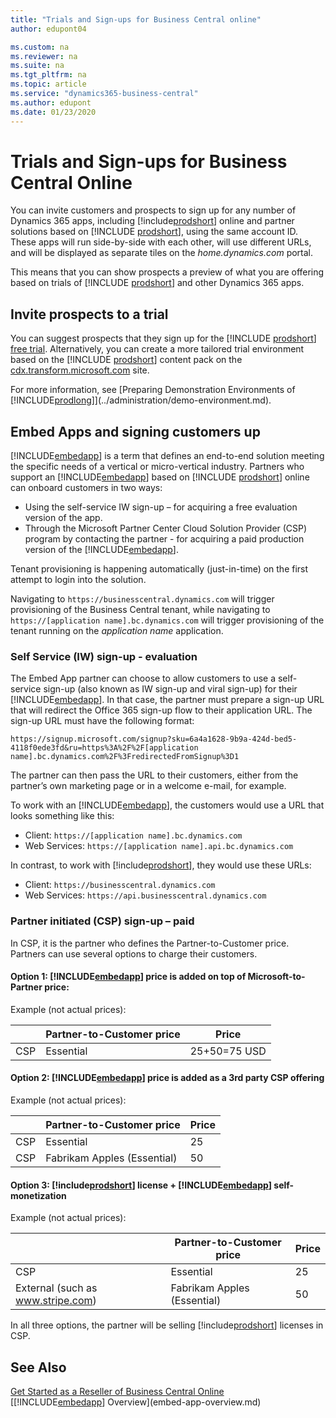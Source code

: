 ```yaml
---
title: "Trials and Sign-ups for Business Central online"
author: edupont04

ms.custom: na
ms.reviewer: na
ms.suite: na
ms.tgt_pltfrm: na
ms.topic: article
ms.service: "dynamics365-business-central"
ms.author: edupont
ms.date: 01/23/2020
---
```


# Trials and Sign-ups for Business Central Online

You can invite customers and prospects to sign up for any number of Dynamics 365 apps, including [!include[prodshort](../developer/includes/prodshort.md)] online and partner solutions based on [!INCLUDE [prodshort](../developer/includes/prodshort.md)], using the same account ID. These apps will run side-by-side with each other, will use different URLs, and will be displayed as separate tiles on the *home.dynamics.com* portal.  

This means that you can show prospects a preview of what you are offering based on trials of [!INCLUDE [prodshort](../developer/includes/prodshort.md)] and other Dynamics 365 apps.  

## Invite prospects to a trial

You can suggest prospects that they sign up for the [!INCLUDE [prodshort](../developer/includes/prodshort.md)] [free trial](/dynamics365/business-central/across-preview). Alternatively, you can create a more tailored trial environment based on the [!INCLUDE [prodshort](../developer/includes/prodshort.md)] content pack on the [cdx.transform.microsoft.com](https://cdx.transform.microsoft.com/) site.  

For more information, see [Preparing Demonstration Environments of [!INCLUDE[prodlong](../developer/includes/prodlong.md)]](../administration/demo-environment.md).  

## Embed Apps and signing customers up

[!INCLUDE[embedapp](../developer/includes/embedapp.md)] is a term that defines an end-to-end solution meeting the specific needs of a vertical or micro-vertical industry. Partners who support an [!INCLUDE[embedapp](../developer/includes/embedapp.md)] based on [!INCLUDE [prodshort](../developer/includes/prodshort.md)] online can onboard customers in two ways:

- Using the self-service IW sign-up – for acquiring a free evaluation version of the app.  
- Through the Microsoft Partner Center Cloud Solution Provider (CSP) program by contacting the partner - for acquiring a paid production version of the [!INCLUDE[embedapp](../developer/includes/embedapp.md)].

Tenant provisioning is happening automatically (just-in-time) on the first attempt to login into the solution.

Navigating to `https://businesscentral.dynamics.com` will trigger provisioning of the Business Central tenant, while navigating to `https://[application name].bc.dynamics.com` will trigger provisioning of the tenant running on the *application name* application.  

### Self Service (IW) sign-up - evaluation

The Embed App partner can choose to allow customers to use a self-service sign-up (also known as IW sign-up and viral sign-up) for their [!INCLUDE[embedapp](../developer/includes/embedapp.md)]. In that case, the partner must prepare a sign-up URL that will redirect the Office 365 sign-up flow to their application URL. The sign-up URL must have the following format:

`https://signup.microsoft.com/signup?sku=6a4a1628-9b9a-424d-bed5-4118f0ede3fd&ru=https%3A%2F%2F[application name].bc.dynamics.com%2F%3FredirectedFromSignup%3D1`

The partner can then pass the URL to their customers, either from the partner’s own marketing page or in a welcome e-mail, for example.

To work with an [!INCLUDE[embedapp](../developer/includes/embedapp.md)], the customers would use a URL that looks something like this:

- Client: `https://[application name].bc.dynamics.com`
- Web Services: `https://[application name].api.bc.dynamics.com`

In contrast, to work with [!include[prodshort](../developer/includes/prodshort.md)], they would use these URLs:

- Client: `https://businesscentral.dynamics.com` 
- Web Services: `https://api.businesscentral.dynamics.com`  

### Partner initiated (CSP) sign-up – paid

In CSP, it is the partner who defines the Partner-to-Customer price. Partners can use several options to charge their customers.

#### Option 1: [!INCLUDE[embedapp](../developer/includes/embedapp.md)] price is added on top of Microsoft-to-Partner price:

Example (not actual prices):

|     |Partner-to-Customer price|Price|
|-----|-----|-----|
|CSP |Essential|25+50=75 USD|

#### Option 2: [!INCLUDE[embedapp](../developer/includes/embedapp.md)] price is added as a 3rd party CSP offering

<!--This functionality is still in development by the CSP team; tentative GA of this feature is December 2018-->
Example (not actual prices):

|     |Partner-to-Customer price|Price|
|-----|-----|-----|
|CSP |Essential|25|
|CSP |Fabrikam Apples (Essential)|50|

#### Option 3: [!include[prodshort](../developer/includes/prodshort.md)] license + [!INCLUDE[embedapp](../developer/includes/embedapp.md)] self-monetization

Example (not actual prices):

|     |Partner-to-Customer price|Price|
|-----|-----|-----|
|CSP |Essential|25|
|External (such as www.stripe.com) |Fabrikam Apples (Essential) |50|  

In all three options, the partner will be selling [!include[prodshort](../developer/includes/prodshort.md)] licenses in CSP.  

## See Also

[Get Started as a Reseller of Business Central Online](../administration/get-started-online.md)  
[[!INCLUDE[embedapp](../developer/includes/embedapp.md)] Overview](embed-app-overview.md)  
